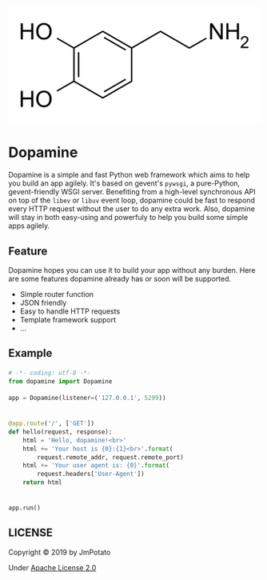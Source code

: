 ![Dopamine](./docs/imgs/1920px-dopamine.png)

# Dopamine

Dopamine is a simple and fast Python web framework which aims to help you build an app agilely. It's based on gevent's `pywsgi`, a pure-Python, gevent-friendly WSGI server. Benefiting from a high-level synchronous API on top of the `libev` or `libuv` event loop, dopamine could be fast to respond every HTTP request without the user to do any extra work. Also, dopamine will stay in both easy-using and powerfuly to help you build some simple apps agilely.

## Feature

Dopamine hopes you can use it to build your app without any burden. Here are some features dopamine already has or soon will be supported.

* Simple router function
* JSON friendly
* Easy to handle HTTP requests
* Template framework support
* ...

## Example

```python
# -*- coding: utf-8 -*-
from dopamine import Dopamine

app = Dopamine(listener=('127.0.0.1', 5299))


@app.route('/', ['GET'])
def hello(request, response):
    html = 'Hello, dopamine!<br>'
    html += 'Your host is {0}:{1}<br>'.format(
        request.remote_addr, request.remote_port)
    html += 'Your user agent is: {0}'.format(
        request.headers['User-Agent'])
    return html


app.run()
```

## LICENSE
Copyright © 2019 by JmPotato

Under [Apache License 2.0](http://www.apache.org/licenses/)
